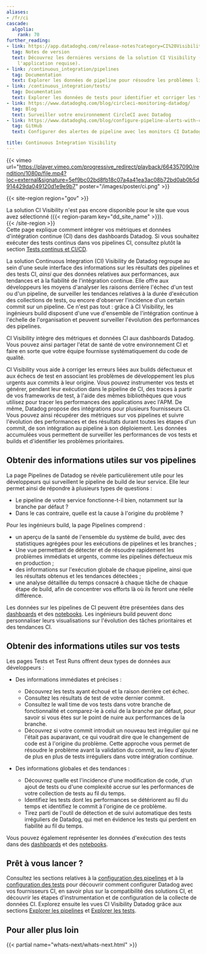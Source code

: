 ```yaml
---
aliases:
- /fr/ci
cascade:
  algolia:
    rank: 70
further_reading:
- link: https://app.datadoghq.com/release-notes?category=CI%20Visibility
  tag: Notes de version
  text: Découvrez les dernières versions de la solution CI Visibility (connexion à
    l'application requise).
- link: /continuous_integration/pipelines
  tag: Documentation
  text: Explorer les données de pipeline pour résoudre les problèmes liés aux builds
- link: /continuous_integration/tests/
  tag: Documentation
  text: Explorer les données de tests pour identifier et corriger les tests problématiques
- link: https://www.datadoghq.com/blog/circleci-monitoring-datadog/
  tag: Blog
  text: Surveiller votre environnement CircleCI avec Datadog
- link: https://www.datadoghq.com/blog/configure-pipeline-alerts-with-ci-monitors/
  tag: GitHub
  text: Configurer des alertes de pipeline avec les monitors CI Datadog

title: Continuous Integration Visibility
---
```


{{< vimeo url="https://player.vimeo.com/progressive_redirect/playback/664357090/rendition/1080p/file.mp4?loc=external&signature=5ef9bc02bd8fb18c07a4a41ea3ac08b72bd0ab0b5d914429da049120d1e9e9b7" poster="/images/poster/ci.png" >}}

{{< site-region region="gov" >}}
<div class="alert alert-warning">La solution CI Visibility n'est pas encore disponible pour le site que vous avez sélectionné ({{< region-param key="dd_site_name" >}}).</div>
{{< /site-region >}}

<div class="alert alert-info">Cette page explique comment intégrer vos métriques et données d'intégration continue (CI) dans des dashboards Datadog. Si vous souhaitez exécuter des tests continus dans vos pipelines CI, consultez plutôt la section <a href="/continuous_testing/cicd_integrations/" target="_blank">Tests continus et CI/CD</a>.</div>

La solution Continuous Integration (CI) Visibility de Datadog regroupe au sein d'une seule interface des informations sur les résultats des pipelines et des tests CI, _ainsi que_ des données relatives aux performances, aux tendances et à la fiabilité de l'intégration continue. Elle offre aux développeurs les moyens d'analyser les raisons derrière l'échec d'un test ou d'un pipeline, de surveiller les tendances relatives à la durée d'exécution des collections de tests, ou encore d'observer l'incidence d'un certain commit sur un pipeline. Ce n'est pas tout : grâce à CI Visibility, les ingénieurs build disposent d'une vue d'ensemble de l'intégration continue à l'échelle de l'organisation et peuvent surveiller l'évolution des performances des pipelines.

CI Visibility intègre des métriques et données CI aux dashboards Datadog. Vous pouvez ainsi partager l'état de santé de votre environnement CI et faire en sorte que votre équipe fournisse systématiquement du code de qualité.

CI Visibility vous aide à corriger les erreurs liées aux builds défectueux et aux échecs de test en associant les problèmes de développement les plus urgents aux commits à leur origine. Vous pouvez instrumenter vos tests et générer, pendant leur exécution dans le pipeline de CI, des traces à partir de vos frameworks de test, à l'aide des mêmes bibliothèques que vous utilisez pour tracer les performances des applications avec l'APM. De même, Datadog propose des intégrations pour plusieurs fournisseurs CI. Vous pouvez ainsi récupérer des métriques sur vos pipelines et suivre l'évolution des performances et des résultats durant toutes les étapes d'un commit, de son intégration au pipeline à son déploiement. Les données accumulées vous permettent de surveiller les performances de vos tests et builds et d'identifier les problèmes prioritaires.

## Obtenir des informations utiles sur vos pipelines

La page Pipelines de Datadog se révèle particulièrement utile pour les développeurs qui surveillent le pipeline de build de leur service. Elle leur permet ainsi de répondre à plusieurs types de questions :
- Le pipeline de votre service fonctionne-t-il bien, notamment sur la branche par défaut ?
- Dans le cas contraire, quelle est la cause à l'origine du problème ?

Pour les ingénieurs build, la page Pipelines comprend :
- un aperçu de la santé de l'ensemble du système de build, avec des statistiques agrégées pour les exécutions de pipelines et les branches ;
- Une vue permettant de détecter et de résoudre rapidement les problèmes immédiats et urgents, comme les pipelines défectueux mis en production ;
- des informations sur l'exécution globale de chaque pipeline, ainsi que les résultats obtenus et les tendances détectées ;
- une analyse détaillée du temps consacré à chaque tâche de chaque étape de build, afin de concentrer vos efforts là où ils feront une réelle différence.

Les données sur les pipelines de CI peuvent être présentées dans des [dashboards][1] et des [notebooks][2]. Les ingénieurs build peuvent donc personnaliser leurs visualisations sur l'évolution des tâches prioritaires et des tendances CI.

## Obtenir des informations utiles sur vos tests

Les pages Tests et Test Runs offrent deux types de données aux développeurs :

- Des informations immédiates et précises :
    - Découvrez les tests ayant échoué et la raison derrière cet échec.
    - Consultez les résultats de test de votre dernier commit.
    - Consultez le wall time de vos tests dans votre branche de fonctionnalité et comparez-le à celui de la branche par défaut, pour savoir si vous êtes sur le point de nuire aux performances de la branche.
    - Découvrez si votre commit introduit un nouveau test irrégulier qui ne l'était pas auparavant, ce qui voudrait dire que le changement de code est à l'origine du problème. Cette approche vous permet de résoudre le problème avant la validation du commit, au lieu d'ajouter de plus en plus de tests irréguliers dans votre intégration continue.

- Des informations globales et des tendances :
    - Découvrez quelle est l'incidence d'une modification de code, d'un ajout de tests ou d'une complexité accrue sur les performances de votre collection de tests au fil du temps.
    - Identifiez les tests dont les performances se détériorent au fil du temps et identifiez le commit à l'origine de ce problème.
    - Tirez parti de l'outil de détection et de suivi automatique des tests irréguliers de Datadog, qui met en évidence les tests qui perdent en fiabilité au fil du temps.

Vous pouvez également représenter les données d'exécution des tests dans des [dashboards][1] et des [notebooks][2].

## Prêt à vous lancer ?

Consultez les sections relatives à la [configuration des pipelines][3] et à la [configuration des tests][4] pour découvrir comment configurer Datadog avec vos fournisseurs CI, en savoir plus sur la compatibilité des solutions CI, et découvrir les étapes d'instrumentation et de configuration de la collecte de données CI. Explorez ensuite les vues CI Visibility Datadog grâce aux sections [Explorer les pipelines][5] et [Explorer les tests][6].

## Pour aller plus loin

{{< partial name="whats-next/whats-next.html" >}}

[1]: https://app.datadoghq.com/dashboard/lists
[2]: https://app.datadoghq.com/notebook/list
[3]: /fr/continuous_integration/pipelines/
[4]: /fr/continuous_integration/tests/
[5]: /fr/continuous_integration/pipelines/
[6]: /fr/continuous_integration/tests/
